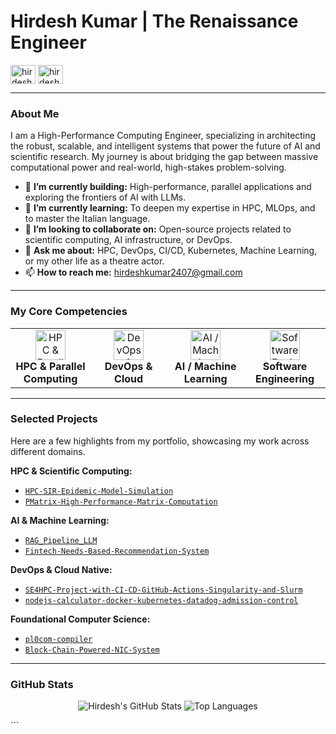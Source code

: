 # Hirdesh Kumar | The Renaissance Engineer

<p align="left"> 
  <a href="https://www.linkedin.com/in/hirdeshkumar2407/" target="blank"><img align="center" src="https://cdn.jsdelivr.net/npm/simple-icons@3.0.1/icons/linkedin.svg" alt="hirdesh-linkedin" height="30" width="40" /></a>
  <a href="mailto:hirdeshkumar2407@gmail.com" target="blank"><img align="center" src="https://cdn.jsdelivr.net/npm/simple-icons@3.0.1/icons/gmail.svg" alt="hirdesh-email" height="30" width="40" /></a>
</p>

---

### About Me

I am a High-Performance Computing Engineer, specializing in architecting the robust, scalable, and intelligent systems that power the future of AI and scientific research. My journey is about bridging the gap between massive computational power and real-world, high-stakes problem-solving.

- 🔭 **I’m currently building:** High-performance, parallel applications and exploring the frontiers of AI with LLMs.
- 🌱 **I’m currently learning:** To deepen my expertise in HPC, MLOps, and to master the Italian language.
- 👯 **I’m looking to collaborate on:** Open-source projects related to scientific computing, AI infrastructure, or DevOps.
- 💬 **Ask me about:** HPC, DevOps, CI/CD, Kubernetes, Machine Learning, or my other life as a theatre actor.
- 📫 **How to reach me:** hirdeshkumar2407@gmail.com

---

### My Core Competencies

<table>
  <tr>
    <td align="center" width="120">
      <img src="https://cdn.jsdelivr.net/npm/simple-icons@3.0.1/icons/gnome.svg" width="48" height="48" alt="HPC & Parallel Computing" /><br>
      <strong>HPC & Parallel Computing</strong>
    </td>
    <td align="center" width="120">
      <img src="https://cdn.jsdelivr.net/npm/simple-icons@3.0.1/icons/docker.svg" width="48" height="48" alt="DevOps & Cloud" /><br>
      <strong>DevOps & Cloud</strong>
    </td>
    <td align="center" width="120">
      <img src="https://cdn.jsdelivr.net/npm/simple-icons@3.0.1/icons/python.svg" width="48" height="48" alt="AI / Machine Learning" /><br>
      <strong>AI / Machine Learning</strong>
    </td>
    <td align="center" width="120">
      <img src="https://cdn.jsdelivr.net/npm/simple-icons@3.0.1/icons/cplusplus.svg" width="48" height="48" alt="Software Engineering" /><br>
      <strong>Software Engineering</strong>
    </td>
  </tr>
</table>

---

### Selected Projects

Here are a few highlights from my portfolio, showcasing my work across different domains.

**HPC & Scientific Computing:**
- [ `HPC-SIR-Epidemic-Model-Simulation` ](https://github.com/hirdeshkumar2407/HPC-SIR-Epidemic-Model-Simulation)
- [ `PMatrix-High-Performance-Matrix-Computation` ](https://github.com/hirdeshkumar2407/PMatrix-High-Performance-Matrix-Computation)

**AI & Machine Learning:**
- [ `RAG_Pipeline_LLM` ](https://github.com/hirdeshkumar2407/RAG_Pipeline_LLM)
- [ `Fintech-Needs-Based-Recommendation-System` ](https://github.com/hirdeshkumar2407/Fintech-Needs-Based-Recommendation-System)

**DevOps & Cloud Native:**
- [ `SE4HPC-Project-with-CI-CD-GitHub-Actions-Singularity-and-Slurm` ](https://github.com/hirdeshkumar2407/SE4HPC-Project-with-CI-CD-GitHub-Actions-Singularity-and-Slurm)
- [ `nodejs-calculator-docker-kubernetes-datadog-admission-control` ](https://github.com/hirdeshkumar2407/nodejs-calculator-docker-kubernetes-datadog-admission-control)

**Foundational Computer Science:**
- [ `pl0com-compiler` ](https://github.com/hirdeshkumar2407/pl0com-compiler)
- [ `Block-Chain-Powered-NIC-System` ](https://github.com/hirdeshkumar2407/Block-Chain-Powered-NIC-System-)

---

### GitHub Stats

<p align="center">
  <img src="https://github-readme-stats.vercel.app/api?username=hirdeshkumar2407&show_icons=true&theme=radical" alt="Hirdesh's GitHub Stats" />
  <img src="https://github-readme-stats.vercel.app/api/top-langs/?username=hirdeshkumar2407&layout=compact&theme=radical" alt="Top Languages" />
</p>
```
